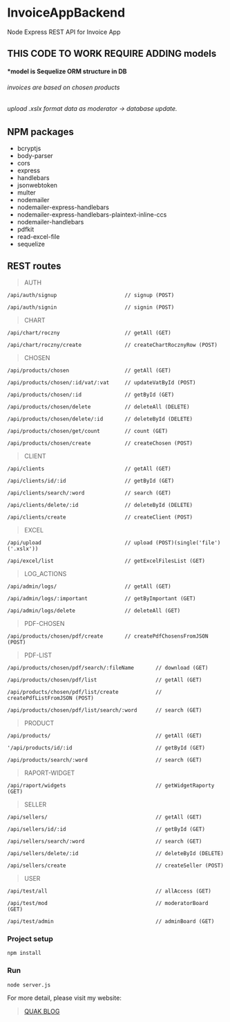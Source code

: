 # InvoiceAppBackend
Node Express REST API for Invoice App 


## THIS CODE TO WORK REQUIRE ADDING models
#### *model is Sequelize ORM structure in DB


###### invoices are based on chosen products 
###### upload .xslx format data as moderator &rarr; database update.


## NPM packages

* bcryptjs
* body-parser
* cors
* express
* handlebars
* jsonwebtoken
* multer
* nodemailer
* nodemailer-express-handlebars
* nodemailer-express-handlebars-plaintext-inline-ccs
* nodemailer-handlebars
* pdfkit
* read-excel-file
* sequelize


## REST routes


> AUTH
```
/api/auth/signup                      // signup (POST)
```
```
/api/auth/signin                      // signin (POST)
```


> CHART
```
/api/chart/roczny                     // getAll (GET)
```
```
/api/chart/roczny/create              // createChartRocznyRow (POST)
```


> CHOSEN
```
/api/products/chosen                  // getAll (GET)
```
```
/api/products/chosen/:id/vat/:vat     // updateVatById (POST)
```
```
/api/products/chosen/:id              // getById (GET)
```
```
/api/products/chosen/delete           // deleteAll (DELETE)
```
```
/api/products/chosen/delete/:id       // deleteById (DELETE)
```
```
/api/products/chosen/get/count        // count (GET)
```
```
/api/products/chosen/create           // createChosen (POST)
```


> CLIENT
```
/api/clients                          // getAll (GET)
```
```
/api/clients/id/:id                   // getById (GET)
```
```
/api/clients/search/:word             // search (GET)
```
```
/api/clients/delete/:id               // deleteById (DELETE)
```
```
/api/clients/create                   // createClient (POST)
```


> EXCEL
```
/api/upload                           // upload (POST)(single('file')('.xslx'))
```
```
/api/excel/list                       // getExcelFilesList (GET)
```


> LOG_ACTIONS
```
/api/admin/logs/                      // getAll (GET)
```
```
/api/admin/logs/:important            // getByImportant (GET)
```
```
/api/admin/logs/delete                // deleteAll (GET)
```


> PDF-CHOSEN
```
/api/products/chosen/pdf/create       // createPdfChosensFromJSON (POST)
```


> PDF-LIST
```
/api/products/chosen/pdf/search/:fileName       // download (GET)
```
```
/api/products/chosen/pdf/list                   // getAll (GET)
```
```
/api/products/chosen/pdf/list/create            // createPdfListFromJSON (POST)
```
```
/api/products/chosen/pdf/list/search/:word      // search (GET)
```


> PRODUCT
```
/api/products/                                  // getAll (GET)
```
```
'/api/products/id/:id                           // getById (GET)
```
```
/api/products/search/:word                      // search (GET)
```


> RAPORT-WIDGET
```
/api/raport/widgets                             // getWidgetRaporty (GET)
```


> SELLER
```
/api/sellers/                                   // getAll (GET)
```
```
/api/sellers/id/:id                             // getById (GET)
```
```
/api/sellers/search/:word                       // search (GET)
```
```
/api/sellers/delete/:id                         // deleteById (DELETE)
```
```
/api/sellers/create                             // createSeller (POST)
```


> USER
```
/api/test/all                                   // allAccess (GET)
```
```
/api/test/mod                                   // moderatorBoard (GET)
```
```
/api/test/admin                                 // adminBoard (GET)
```


### Project setup
```
npm install
```

### Run
```
node server.js
```

For more detail, please visit my website:
> [QUAK BLOG](http://quak.com.pl)
